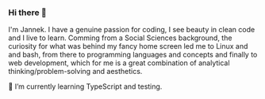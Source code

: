 ### Hi there 👋

I'm Jannek. I have a genuine passion for coding, I see beauty in clean code and I live to learn. 
Comming from a Social Sciences background, the curiosity for what was behind my fancy home screen led me to Linux and and bash, from there to programming languages and concepts and finally to web development, which for me is a great combination of analytical thinking/problem-solving and aesthetics.

🌱 I’m currently learning TypeScript and testing.
